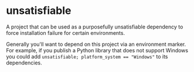 # unsatisfiable 

A project that can be used as a purposefully unsatisfiable dependency to force installation failure
for certain environments.

Generally you'll want to depend on this project via an environment marker. For example, if you
publish a Python library that does not support Windows you could add
`unsatisfiable; platform_system == "Windows"` to its dependencies.

